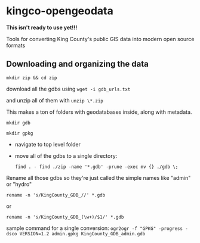 # kingco-opengeodata

**This isn't ready to use yet!!!**

Tools for converting King County's public GIS data into modern open source formats

## Downloading and organizing the data

`mkdir zip && cd zip`

download all the gdbs using `wget -i gdb_urls.txt`

and unzip all of them with `unzip \*.zip`

This makes a ton of folders with geodatabases inside, along with metadata.



`mkdir gdb`

`mkdir gpkg`

- navigate to top level folder
- move all of the gdbs to a single directory: 

    `find . - find ./zip -name '*.gdb' -prune -exec mv {} ./gdb \;`


Rename all those gdbs so they're just called the simple names like "admin" or "hydro"

`rename -n 's/KingCounty_GDB_//' *.gdb`

or

`rename -n 's/KingCounty_GDB_(\w+)/$1/' *.gdb`

sample command for a single conversion:
`ogr2ogr -f "GPKG" -progress -dsco VERSION=1.2 admin.gpkg KingCounty_GDB_admin.gdb`
